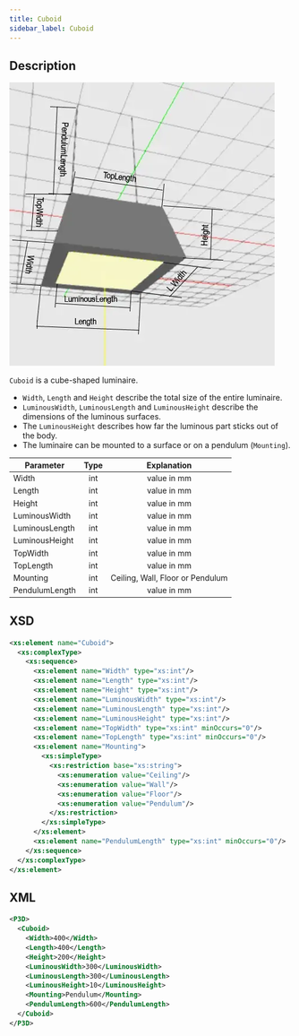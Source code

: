 ```yaml
---
title: Cuboid
sidebar_label: Cuboid
---
```


## Description

![Cuboid](/img/docs/geometry/parametric/cuboid.webp)

`Cuboid` is a cube-shaped luminaire.

- `Width`, `Length` and `Height` describe the total size of the entire luminaire.
- `LuminousWidth`, `LuminousLength` and `LuminousHeight` describe the dimensions of the luminous surfaces.
- The `LuminousHeight` describes how far the luminous part sticks out of the body.
- The luminaire can be mounted to a surface or on a pendulum (`Mounting`).

| Parameter      | Type |      Explanation       |
| -------------- | :--: | :--------------------: |
| Width          | int  |      value in mm       |
| Length         | int  |      value in mm       |
| Height         | int  |      value in mm       |
| LuminousWidth  | int  |      value in mm       |
| LuminousLength | int  |      value in mm       |
| LuminousHeight | int  |      value in mm       |
| TopWidth       | int  |      value in mm       |
| TopLength      | int  |      value in mm       |
| Mounting       | int  | Ceiling, Wall, Floor or Pendulum |
| PendulumLength | int  |      value in mm       |

## XSD

```xml
<xs:element name="Cuboid">
  <xs:complexType>
    <xs:sequence>
      <xs:element name="Width" type="xs:int"/>
      <xs:element name="Length" type="xs:int"/>
      <xs:element name="Height" type="xs:int"/>
      <xs:element name="LuminousWidth" type="xs:int"/>
      <xs:element name="LuminousLength" type="xs:int"/>
      <xs:element name="LuminousHeight" type="xs:int"/>
      <xs:element name="TopWidth" type="xs:int" minOccurs="0"/>
      <xs:element name="TopLength" type="xs:int" minOccurs="0"/>
      <xs:element name="Mounting">
        <xs:simpleType>
          <xs:restriction base="xs:string">
            <xs:enumeration value="Ceiling"/>
            <xs:enumeration value="Wall"/>
            <xs:enumeration value="Floor"/>
            <xs:enumeration value="Pendulum"/>
          </xs:restriction>
        </xs:simpleType>
      </xs:element>
      <xs:element name="PendulumLength" type="xs:int" minOccurs="0"/>
    </xs:sequence>
  </xs:complexType>
</xs:element>
```

## XML

```xml
<P3D>
  <Cuboid>
    <Width>400</Width>
    <Length>400</Length>
    <Height>200</Height>
    <LuminousWidth>300</LuminousWidth>
    <LuminousLength>300</LuminousLength>
    <LuminousHeight>10</LuminousHeight>
    <Mounting>Pendulum</Mounting>
    <PendulumLength>600</PendulumLength>
  </Cuboid>
</P3D>
```

